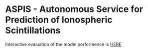 # ASPIS - Autonomous Service for Prediction of Ionospheric Scintillations

Interactive evaluation of the model performence is [HERE](https://htmlpreview.github.io/?https://github.com/space-lab-sk/aspis/blob/main/figures/ASPIS_evaluation-shift-15_window-45_epoch-5_darkbg.html)
